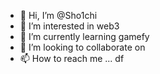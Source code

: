 - 👋 Hi, I’m @Sho1chi 
- 👀 I’m interested in web3  
- 🌱 I’m currently learning gamefy
- 💞️ I’m looking to collaborate on  
- 📫 How to reach me ...   df

<!---
Sho1chi/Sho1chi is a ✨ special ✨ repository because its `README.md` (this file) appears on your GitHub profile.
You can click the Preview link to take a look at your changes.
--->
 
